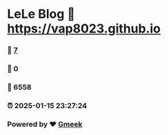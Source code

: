 # LeLe Blog :link: https://vap8023.github.io 
### :page_facing_up: [7](https://vap8023.github.io/tag.html) 
### :speech_balloon: 0 
### :hibiscus: 6558 
### :alarm_clock: 2025-01-15 23:27:24 
### Powered by :heart: [Gmeek](https://github.com/Meekdai/Gmeek)
